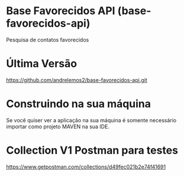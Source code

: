 # Base Favorecidos API (base-favorecidos-api)
Pesquisa de contatos favorecidos

Última Versão
==========================

https://github.com/andrelemos2/base-favorecidos-api.git

Construindo na sua máquina
==========================

Se você quiser ver a aplicação na sua máquina é somente necessário importar como projeto MAVEN na sua IDE.

# Collection V1 Postman para testes
https://www.getpostman.com/collections/d49fec021b2e74f41691
